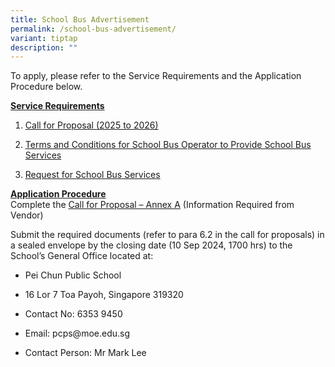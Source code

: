 ```yaml
---
title: School Bus Advertisement
permalink: /school-bus-advertisement/
variant: tiptap
description: ""
---
```

<p>To apply, please refer to the Service Requirements and the Application
Procedure below.</p>
<p></p>
<p><strong><u>Service Requirements</u></strong>
</p>
<ol data-tight="true" class="tight">
<li>
<p><a href="/files/School Bus Information/1__Call_for_Proposals__For_Single_Bus_Service_.pdf" rel="noopener noreferrer nofollow" target="_blank">Call for Proposal (2025 to 2026)</a>
</p>
</li>
<li>
<p><a href="/files/School Bus Information/3__T_C_for_School_Bus_Operator_to_Provide_School_Bus_Services__For_Single_Bus_Service_.pdf" rel="noopener noreferrer nofollow" target="_blank">Terms and Conditions for School Bus Operator to Provide School Bus Services</a>
</p>
</li>
<li>
<p><a href="/files/School Bus Information/4__Request_for_School_Bus_Service_and_T_C_Governing_the_Requests_for_Services___For_Single_Bus_Service_.pdf" rel="noopener noreferrer nofollow" target="_blank">Request for School Bus Services</a>
</p>
</li>
</ol>
<p></p>
<p><strong><u>Application Procedure</u></strong>
<br>Complete the <a href="/files/School Bus Information/2__Information_from_Vendor__For_Single_Bus_Service_.pdf" rel="noopener noreferrer nofollow" target="_blank">Call for Proposal – Annex A</a> (Information
Required from Vendor)</p>
<p>Submit the required documents (refer to para 6.2 in the call for proposals)
in a sealed envelope by the closing date (10 Sep 2024, 1700 hrs) to the
School’s General Office located at:</p>
<ul data-tight="true" class="tight">
<li>
<p>Pei Chun Public School</p>
</li>
<li>
<p>16 Lor 7 Toa Payoh, Singapore 319320</p>
</li>
<li>
<p>Contact No: 6353 9450</p>
</li>
<li>
<p>Email: pcps@moe.edu.sg</p>
</li>
<li>
<p>Contact Person: Mr Mark Lee</p>
</li>
</ul>
<p></p>
<p></p>